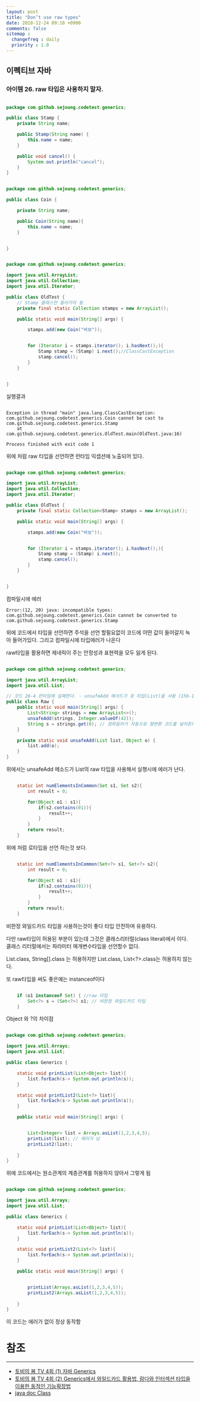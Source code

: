 ```yaml
---
layout: post
title: "Don’t use raw types"
date: 2018-12-24 09:10 +0900
comments: false
sitemap :
  changefreq : daily
  priority : 1.0
---
```


## 이펙티브 자바

### 아이템 26. raw 타입은 사용하지 말자.


```java

package com.github.sejoung.codetest.generics;

public class Stamp {
    private String name;

    public Stamp(String name) {
        this.name = name;
    }

    public void cancel() {
        System.out.println("cancel");
    }
}


```

```java

package com.github.sejoung.codetest.generics;

public class Coin {

    private String name;

    public Coin(String name){
        this.name = name;
    }


}


```


```java

package com.github.sejoung.codetest.generics;

import java.util.ArrayList;
import java.util.Collection;
import java.util.Iterator;

public class OldTest {
    // Stamp 클래스만 들어가야 됨
    private final static Collection stamps = new ArrayList();

    public static void main(String[] args) {

        stamps.add(new Coin("바보"));


        for (Iterator i = stamps.iterator(); i.hasNext();){
            Stamp stamp = (Stamp) i.next();//ClassCastException
            stamp.cancel();
        }
    }


}


```
실행결과 

```

Exception in thread "main" java.lang.ClassCastException: com.github.sejoung.codetest.generics.Coin cannot be cast to com.github.sejoung.codetest.generics.Stamp
	at com.github.sejoung.codetest.generics.OldTest.main(OldTest.java:16)

Process finished with exit code 1

```

위에 처럼 raw 타입을 선언하면 런타임 익셉션에 노출되어 있다.


```java

package com.github.sejoung.codetest.generics;

import java.util.ArrayList;
import java.util.Collection;
import java.util.Iterator;

public class OldTest {
    private final static Collection<Stamp> stamps = new ArrayList();

    public static void main(String[] args) {

        stamps.add(new Coin("바보"));


        for (Iterator i = stamps.iterator(); i.hasNext();){
            Stamp stamp = (Stamp) i.next();
            stamp.cancel();
        }
    }


}


```
컴파일시에 에러
```
Error:(12, 20) java: incompatible types: com.github.sejoung.codetest.generics.Coin cannot be converted to com.github.sejoung.codetest.generics.Stamp
```

위에 코드에서 타입을 선언하면 주석을 선언 할필요없이 코드에 어떤 값이 들어갈지 녹아 들어가있다. 
그리고 컴파일시에 타입에러가 나온다

raw타입을 활용하면 제네릭이 주는 안정성과 표현력을 모두 잃게 된다.

```java

package com.github.sejoung.codetest.generics;

import java.util.ArrayList;
import java.util.List;

// 코드 26-4 런타임에 실패한다. - unsafeAdd 메서드가 로 타입(List)을 사용 (156-157쪽)
public class Raw {
    public static void main(String[] args) {
        List<String> strings = new ArrayList<>();
        unsafeAdd(strings, Integer.valueOf(42));
        String s = strings.get(0); // 컴파일러가 자동으로 형변환 코드를 넣어준다.
    }

    private static void unsafeAdd(List list, Object o) {
        list.add(o);
    }
}


```

위에서는 unsafeAdd 메소드가 List의 raw 타입을 사용해서 실행시에 에러가 난다.

```java

    static int numElementsInCommon(Set s1, Set s2){
        int result = 0;

        for(Object o1 : s1){
            if(s2.contains(01)){
                result++;
            }
        }
        return result;
    }

```
위에 처럼 로타입을 선언 하는것 보다.

```java

    static int numElementsInCommon(Set<?> s1, Set<?> s2){
        int result = 0;

        for(Object o1 : s1){
            if(s2.contains(01)){
                result++;
            }
        }
        return result;
    }

```
비한정 와일드카드 타입을 사용하는것이 좋다 타입 안전하며 유용하다.

다만 raw타입이 허용된 부분이 있는데 그것은 클래스리터럴(class literal)에서 이다. 클래스 리터럴에서는 파라미터 매개변수타입을 선언할수 없다.

List.class, String[].class 는 허용하지만 List<String>.class, List<?>.class는 허용하지 않는다. 

또 raw타입을 써도 좋은예는 instanceof이다

```java

    if (o1 instanceof Set) { //raw 타입
        Set<?> s = (Set<?>) o1; // 비한정 와일드카드 타입
    }

```

Object 와 ?의 차이점

```java

package com.github.sejoung.codetest.generics;

import java.util.Arrays;
import java.util.List;

public class Generics {

    static void printList(List<Object> list){
        list.forEach(s-> System.out.println(s));
    }

    static void printList2(List<?> list){
        list.forEach(s-> System.out.println(s));
    }

    public static void main(String[] args) {


        List<Integer> list = Arrays.asList(1,2,3,4,5);
        printList(list); // 에러가 남
        printList2(list);
        
    }
}


```

위에 코드에서는 원소관계의 계층관계를 허용하지 않아서 그렇게 됨


```java

package com.github.sejoung.codetest.generics;

import java.util.Arrays;
import java.util.List;

public class Generics {

    static void printList(List<Object> list){
        list.forEach(s-> System.out.println(s));
    }

    static void printList2(List<?> list){
        list.forEach(s-> System.out.println(s));
    }

    public static void main(String[] args) {


        printList(Arrays.asList(1,2,3,4,5)); 
        printList2(Arrays.asList(1,2,3,4,5));
        
    }
}


```

이 코드는 에러가 없이 정상 동작함 


# 참조
-----
* [토비의 봄 TV 4회 (1) 자바 Generics](https://www.youtube.com/watch?v=ipT2XG1SHtQ)
* [토비의 봄 TV 4회 (2) Generics에서 와일드카드 활용법, 람다와 인터섹션 타입을 이용한 동적인 기능확장법](https://www.youtube.com/watch?v=PQ58n0hk7DI)
* [java doc Class](https://docs.oracle.com/javase/8/docs/api/java/lang/Class.html)
